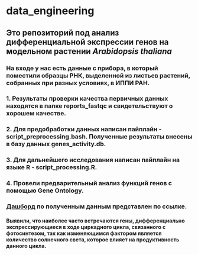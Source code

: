 # data_engineering
## Это репозиторий под анализ дифференциальной экспрессии генов на модельном растении _Arabidopsis thaliana_
### На входе у нас есть данные с прибора, в который поместили образцы РНК, выделенной из листьев растений, собранных при разных условиях, в ИППИ РАН.
### 1. Результаты проверки качества первичных данных находятся в папке __reports_fastqc__ и свидетельствуют о хорошем качестве.
### 2. Для предобработки данных написан пайплайн - __script_preprocessing.bash__. Полученные результаты внесены в базу данных __genes_activity.db__.
### 3. Для дальнейшего исследования написан пайплайн на языке R - __script_processing.R__.
### 4. Провели предварительный анализ функций генов с помощью Gene Ontology. 
### [Дашборд](https://datalens.yandex/xorku7gnnwuaj) по полученным данным представлен по ссылке.
#### Выявили, что наиболее часто встречаются гены, дифференциально экспрессирующиеся в ходе циркадного цикла, связанного с фотосинтезом, так как изменяющимся фактором является количество солнечного света, которое влияет на продуктивность данного цикла.
